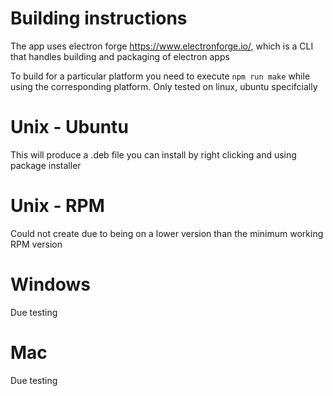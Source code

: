 # Building instructions

The app uses electron forge https://www.electronforge.io/, which is a CLI that handles building and packaging of electron apps

To build for a particular platform you need to execute `npm run make` while using the corresponding platform. Only tested on linux, ubuntu specifcially

# Unix - Ubuntu
This will produce a .deb file you can install by right clicking and using package installer

# Unix - RPM
Could not create due to being on a lower version than the minimum working RPM version

# Windows
Due testing

# Mac
Due testing